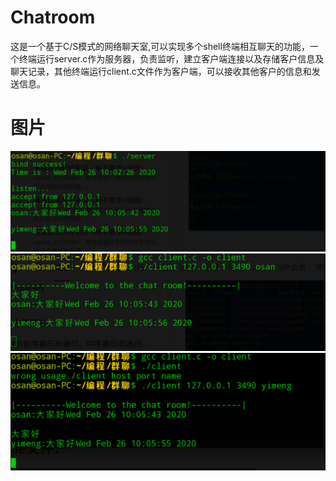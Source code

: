 # Chatroom
这是一个基于C/S模式的网络聊天室,可以实现多个shell终端相互聊天的功能，一个终端运行server.c作为服务器，负责监听，建立客户端连接以及存储客户信息及聊天记录，其他终端运行client.c文件作为客户端，可以接收其他客户的信息和发送信息。

# 图片
![Image](images/server.png)
![Image](images/client1.png)
![Image](images/client2.png)
